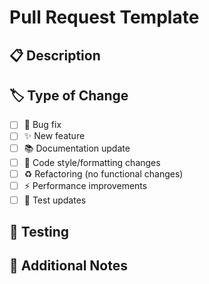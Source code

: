 # Pull Request Template

## 📋 Description
<!-- Provide a brief description of what this PR does -->

<!-- Explain the motivation behind this change -->

## 🏷️ Type of Change

<!-- Mark the type of change with an [x] -->

- [ ] 🐛 Bug fix
- [ ] ✨ New feature 
- [ ] 📚 Documentation update
- [ ] 🎨 Code style/formatting changes
- [ ] ♻️ Refactoring (no functional changes)
- [ ] ⚡ Performance improvements
- [ ] 🧪 Test updates

## 🧪 Testing

<!-- Describe the tests you ran and how to reproduce them -->

## 📝 Additional Notes

<!-- Add any other context, concerns, or discussion points -->